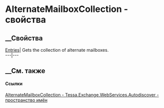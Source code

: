 # AlternateMailboxCollection - свойства
##  __Свойства
[Entries](P_Tessa_Exchange_WebServices_Autodiscover_AlternateMailboxCollection_Entries.htm)|
Gets the collection of alternate mailboxes.  
---|---  
## __См. также
#### Ссылки
[AlternateMailboxCollection -
](T_Tessa_Exchange_WebServices_Autodiscover_AlternateMailboxCollection.htm)
[Tessa.Exchange.WebServices.Autodiscover - пространство
имён](N_Tessa_Exchange_WebServices_Autodiscover.htm)
